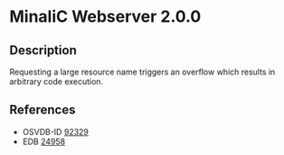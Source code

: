 # MinaliC Webserver 2.0.0

## Description
Requesting a large resource name triggers an overflow which results in arbitrary code execution.

## References
* OSVDB-ID [92329](http://osvdb.org/show/osvdb/92329)
* EDB [24958](http://www.exploit-db.com/exploits/24958/)

